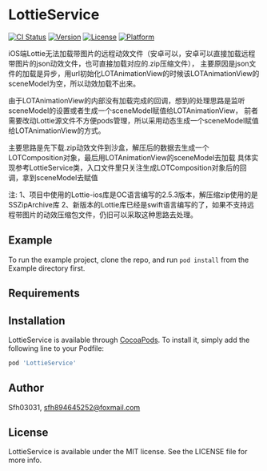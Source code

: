 # LottieService

[![CI Status](https://img.shields.io/travis/Sfh03031/LottieService.svg?style=flat)](https://travis-ci.org/Sfh03031/LottieService)
[![Version](https://img.shields.io/cocoapods/v/LottieService.svg?style=flat)](https://cocoapods.org/pods/LottieService)
[![License](https://img.shields.io/cocoapods/l/LottieService.svg?style=flat)](https://cocoapods.org/pods/LottieService)
[![Platform](https://img.shields.io/cocoapods/p/LottieService.svg?style=flat)](https://cocoapods.org/pods/LottieService)

iOS端Lottie无法加载带图片的远程动效文件（安卓可以，安卓可以直接加载远程带图片的json动效文件，也可直接加载对应的.zip压缩文件），
主要原因是json文件的加载是异步，用url初始化LOTAnimationView的时候该LOTAnimationView的sceneModel为空，所以动效加载不出来。

由于LOTAnimationView的内部没有加载完成的回调，想到的处理思路是监听sceneModel的设置或者生成一个sceneModel赋值给LOTAnimationView，
前者需要改动Lottie源文件不方便pods管理，所以采用动态生成一个sceneModel赋值给LOTAnimationView的方式。

主要思路是先下载.zip动效文件到沙盒，解压后的数据去生成一个LOTComposition对象，最后用LOTAnimationView的sceneModel去加载
具体实现参考LottieService类，入口文件里只关注生成LOTComposition对象后的回调，拿到sceneModel去赋值

注: 
1、项目中使用的Lottie-ios库是OC语言编写的2.5.3版本，解压缩zip使用的是SSZipArchive库
2、新版本的Lottie库已经是swift语言编写的了，如果不支持远程带图片的动效压缩包文件，仍旧可以采取这种思路去处理。


## Example

To run the example project, clone the repo, and run `pod install` from the Example directory first.

## Requirements

## Installation

LottieService is available through [CocoaPods](https://cocoapods.org). To install
it, simply add the following line to your Podfile:

```ruby
pod 'LottieService'
```

## Author

Sfh03031, sfh894645252@foxmail.com

## License

LottieService is available under the MIT license. See the LICENSE file for more info.
